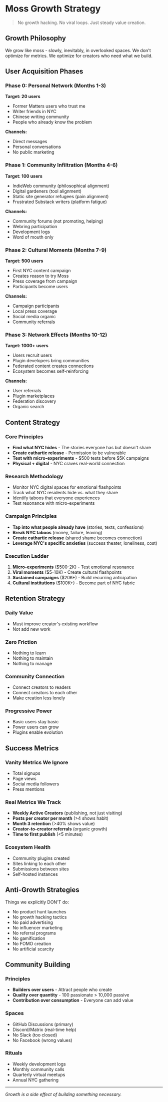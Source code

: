 # Moss Growth Strategy

> No growth hacking. No viral loops. Just steady value creation.

## Growth Philosophy

We grow like moss - slowly, inevitably, in overlooked spaces. We don't optimize for metrics. We optimize for creators who need what we build.

## User Acquisition Phases

### Phase 0: Personal Network (Months 1-3)
**Target: 20 users**

- Former Matters users who trust me
- Writer friends in NYC  
- Chinese writing community
- People who already know the problem

**Channels:**
- Direct messages
- Personal conversations
- No public marketing

### Phase 1: Community Infiltration (Months 4-6)
**Target: 100 users**

- IndieWeb community (philosophical alignment)
- Digital gardeners (tool alignment)
- Static site generator refugees (pain alignment)
- Frustrated Substack writers (platform fatigue)

**Channels:**
- Community forums (not promoting, helping)
- Webring participation
- Development logs
- Word of mouth only

### Phase 2: Cultural Moments (Months 7-9)
**Target: 500 users**

- First NYC content campaign
- Creates reason to try Moss
- Press coverage from campaign
- Participants become users

**Channels:**
- Campaign participants
- Local press coverage
- Social media organic
- Community referrals

### Phase 3: Network Effects (Months 10-12)
**Target: 1000+ users**

- Users recruit users
- Plugin developers bring communities
- Federated content creates connections
- Ecosystem becomes self-reinforcing

**Channels:**
- User referrals
- Plugin marketplaces
- Federation discovery
- Organic search

## Content Strategy

### Core Principles
- **Find what NYC hides** - The stories everyone has but doesn't share
- **Create cathartic release** - Permission to be vulnerable
- **Test with micro-experiments** - $500 tests before $5K campaigns
- **Physical + digital** - NYC craves real-world connection

### Research Methodology
- Monitor NYC digital spaces for emotional flashpoints
- Track what NYC residents hide vs. what they share
- Identify taboos that everyone experiences
- Test resonance with micro-experiments

### Campaign Principles
- **Tap into what people already have** (stories, texts, confessions)
- **Break NYC taboos** (money, failure, leaving)
- **Create cathartic release** (shared shame becomes connection)
- **Leverage NYC's specific anxieties** (success theater, loneliness, cost)

### Execution Ladder
1. **Micro-experiments** ($500-2K) - Test emotional resonance
2. **Viral moments** ($5-10K) - Create cultural flashpoints
3. **Sustained campaigns** ($20K+) - Build recurring anticipation
4. **Cultural institutions** ($100K+) - Become part of NYC fabric

## Retention Strategy

### Daily Value
- Must improve creator's existing workflow
- Not add new work

### Zero Friction  
- Nothing to learn
- Nothing to maintain
- Nothing to manage

### Community Connection
- Connect creators to readers
- Connect creators to each other
- Make creation less lonely

### Progressive Power
- Basic users stay basic
- Power users can grow
- Plugins enable evolution

## Success Metrics

### Vanity Metrics We Ignore
- Total signups
- Page views
- Social media followers
- Press mentions

### Real Metrics We Track
- **Weekly Active Creators** (publishing, not just visiting)
- **Posts per creator per month** (>4 shows habit)
- **Month 3 retention** (>40% shows value)
- **Creator-to-creator referrals** (organic growth)
- **Time to first publish** (<5 minutes)

### Ecosystem Health
- Community plugins created
- Sites linking to each other
- Submissions between sites
- Self-hosted instances

## Anti-Growth Strategies

Things we explicitly DON'T do:

- No product hunt launches
- No growth hacking tactics
- No paid advertising
- No influencer marketing
- No referral programs
- No gamification
- No FOMO creation
- No artificial scarcity

## Community Building

### Principles
- **Builders over users** - Attract people who create
- **Quality over quantity** - 100 passionate > 10,000 passive
- **Contribution over consumption** - Everyone can add value

### Spaces
- GitHub Discussions (primary)
- Discord/Matrix (real-time help)
- No Slack (too closed)
- No Facebook (wrong values)

### Rituals
- Weekly development logs
- Monthly community calls
- Quarterly virtual meetups
- Annual NYC gathering

---

*Growth is a side effect of building something necessary.*